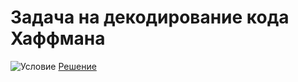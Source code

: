 # Задача на декодирование кода Хаффмана
![Условие](https://i.ibb.co/WgHyJ7M/2020-07-08-14-10-05.png)
[Решение](https://github.com/Drauggy/Stepik_algorithm_course/blob/master/src/com/stepik/algo/huffmanDecode.java)
